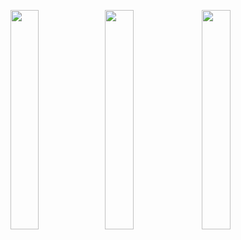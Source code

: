 <img src="https://github.com/RomanTsisyk/London-FireBase-Android-Chat/blob/master/Screenshot_1564525389.png?raw=true"  width="30%" ><img src="https://github.com/RomanTsisyk/London-FireBase-Android-Chat/blob/master/Screenshot_1564525427.png?raw=true" width="30%" >
<img src="https://github.com/RomanTsisyk/London-FireBase-Android-Chat/blob/master/Screenshot_1564525389.png?raw=true" width="30%" >

